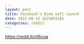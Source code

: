 ```yaml
--- 
layout: post 
title: Facebook's Diem soft launch 
date: 2021-06-16 1623854182 
categories: reddit 
--- 
```

https://redd.it/o16cua